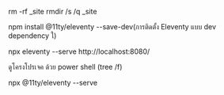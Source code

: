 rm -rf _site
rmdir /s /q _site


npm install @11ty/eleventy --save-dev(การติดตั้ง Eleventy แบบ dev dependency ใ)

npx eleventy --serve
http://localhost:8080/


ดูโครงโปรเจค ด้วย power shell (tree /f)

npx @11ty/eleventy --serve
